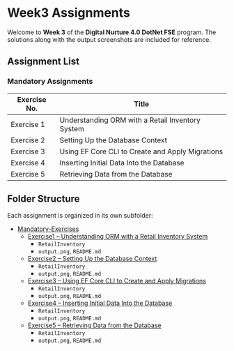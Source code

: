 # Week3 Assignments

Welcome to **Week 3** of the **Digital Nurture 4.0 DotNet FSE** program.
The solutions along with the output screenshots are included for reference.

## Assignment List

### Mandatory Assignments

| Exercise No. | Title                                      |
|--------------|--------------------------------------------|
| Exercise 1   | Understanding ORM with a Retail Inventory System             |
| Exercise 2   | Setting Up the Database Context             |
| Exercise 3   | Using EF Core CLI to Create and Apply Migrations             |
| Exercise 4   | Inserting Initial Data Into the Database             |
| Exercise 5   | Retrieving Data from the Database             |




## Folder Structure

Each assignment is organized in its own subfolder:

* [Mandatory-Exercises](./Mandatory-Exercises)
  * [Exercise1 – Understanding ORM with a Retail Inventory System](./Mandatory-Exercises/Exercise1)
    * `RetailInventory` 
    * `output.png`, `README.md` 
  * [Exercise2 – Setting Up the Database Context](./Mandatory-Exercises/Exercise2)
    * `RetailInventory` 
    * `output.png`, `README.md`
  * [Exercise3 – Using EF Core CLI to Create and Apply Migrations](./Mandatory-Exercises/Exercise3)
    * `RetailInventory` 
    * `output.png`, `README.md`  
  * [Exercise4 – Inserting Initial Data Into the Database](./Mandatory-Exercises/Exercise4)
    * `RetailInventory` 
    * `output.png`, `README.md`     
  * [Exercise5 – Retrieving Data from the Database](./Mandatory-Exercises/Exercise5)
    * `RetailInventory` 
    * `output.png`, `README.md`


